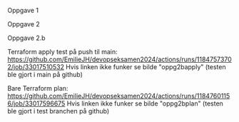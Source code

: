 
Oppgave 1

Oppgave 2

Oppgave 2.b

Terraform apply test på push til main:
https://github.com/EmilieJH/devopseksamen2024/actions/runs/11847573702/job/33017510532
Hvis linken ikke funker se bilde "oppg2bapply" (testen ble gjort i main på github)

Bare Terraform plan:
https://github.com/EmilieJH/devopseksamen2024/actions/runs/11847601156/job/33017596675
Hvis linken ikke funker se bilde "oppg2bplan" (testen ble gjort i test branchen på github)